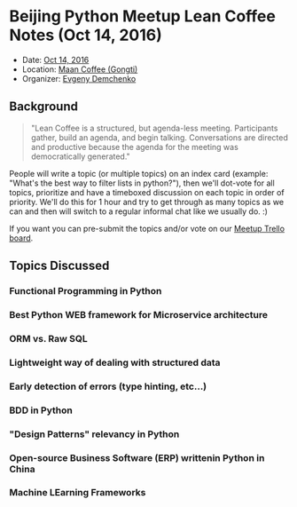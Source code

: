 # Beijing Python Meetup Lean Coffee Notes (Oct 14, 2016)

* Date: [Oct 14, 2016](https://www.meetup.com/Beijing-Python/events/227473438/)
* Location: [Maan Coffee (Gongti)](https://maps.google.com/maps?f=q&hl=en&q=Corner+of+Worker%27s+Stadium+North%2FWest+Roads%2C+Beijing%2C+cn)
* Organizer: [Evgeny Demchenko](https://github.com/littlepea/)

## Background

> "Lean Coffee is a structured, but agenda-less meeting. Participants gather, build an agenda, and begin talking. Conversations are directed and productive because the agenda for the meeting was democratically generated."

People will write a topic (or multiple topics) on an index card (example: "What's the best way to filter lists in python?"), then we'll dot-vote for all topics, prioritize and have a timeboxed discussion on each topic in order of priority. We'll do this for 1 hour and try to get through as many topics as we can and then will switch to a regular informal chat like we usually do. :)

If you want you can pre-submit the topics and/or vote on our [Meetup Trello board](https://trello.com/b/415wH9ll/beijing-monthly-python-meetup).

## Topics Discussed

### Functional Programming in Python

### Best Python WEB framework for Microservice architecture

### ORM vs. Raw SQL

### Lightweight way of dealing with structured data

### Early detection of errors (type hinting, etc...)

### BDD in Python

### "Design Patterns" relevancy in Python

### Open-source Business Software (ERP) writtenin Python in China

### Machine LEarning Frameworks
